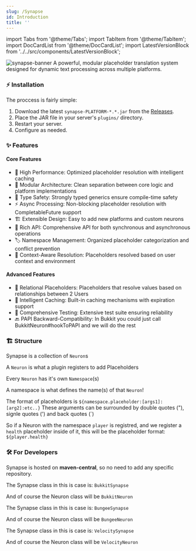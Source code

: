 ```yaml
---
slug: /Synapse
id: Introduction
title: ''
---
```

import Tabs from '@theme/Tabs';
import TabItem from '@theme/TabItem';
import DocCardList from '@theme/DocCardList';
import LatestVersionBlock from '../../src/components/LatestVersionBlock';

<img src="/assets/synapse-banner.png" alt="synapse-banner" />
 A powerful, modular placeholder translation system designed for dynamic text processing across multiple platforms.

### ⚡ Installation

The proccess is fairly simple:
1. Download the latest `synapse-PLATFORM-*.*.jar` from the [Releases](https://github.com/MeveraStudios/Synapse/releases).
2. Place the JAR file in your server's `plugins/` directory.
3. Restart your server.
4. Configure as needed.

### ✨ Features
#### Core Features
- 🚀 High Performance: Optimized placeholder resolution with intelligent caching
- 🔧 Modular Architecture: Clean separation between core logic and platform implementations
- 🎯 Type Safety: Strongly typed generics ensure compile-time safety
- ⚡ Async Processing: Non-blocking placeholder resolution with CompletableFuture support
- 🏗️ Extensible Design: Easy to add new platforms and custom neurons
- 📝 Rich API: Comprehensive API for both synchronous and asynchronous operations
- 🏷️ Namespace Management: Organized placeholder categorization and conflict prevention
- 🔄 Context-Aware Resolution: Placeholders resolved based on user context and environment

#### Advanced Features
- 🔗 Relational Placeholders: Placeholders that resolve values based on relationships between 2 Users
- 💾 Intelligent Caching: Built-in caching mechanisms with expiration support
- 🧪 Comprehensive Testing: Extensive test suite ensuring reliability
- 🔙 PAPI Backward-Compatibility: In Bukkit you could just call BukkitNeuron#hookToPAPI and we will do the rest

### 🏗️ Structure
Synapse is a collection of ``Neuron``s

A ``Neuron`` is what a plugin registers to add Placeholders

Every ``Neuron`` has it's own ``Namespace``(s)

A namespace is what defines the name(s) of that ``Neuron``!
  
The format of placeholders is ``${namespace.placeholder:[args1]:[arg2]:etc..}``
These arguments can be surrounded by double quotes ("), signle quotes (') and back quotes (`)

So if a Neuron with the namespace ``player`` is registred, and we register a ``health`` placeholder inside of it, this will be the placeholder format:
``${player.health}``

### 🛠️ For Developers

Synapse is hosted on **maven-central**, so no need to add any specific repository.

<Tabs groupId="synapse-platforms">
  <TabItem value="bukkit" label="Bukkit/Paper">
  
  The Synapse class in this is case is: ``BukkitSynapse``

  And of course the Neuron class will be ``BukkitNeuron``
    <LatestVersionBlock 
      owner="MeveraStudios" 
      repo="Synapse" 
      group="studio.mevera" 
      id="synapse-bukkit" 
    />
  </TabItem>
  <TabItem value="bungee" label="BungeeCord">
  
  The Synapse class in this is case is: ``BungeeSynapse``

  And of course the Neuron class will be ``BungeeNeuron``
    <LatestVersionBlock 
      owner="MeveraStudios" 
      repo="Synapse" 
      group="studio.mevera" 
      id="synapse-bungee" 
    />
  </TabItem>
  <TabItem value="velocity" label="Velocity">
  
  The Synapse class in this is case is: ``VelocitySynapse``

  And of course the Neuron class will be ``VelocityNeuron``
    <LatestVersionBlock 
      owner="MeveraStudios" 
      repo="Synapse" 
      group="studio.mevera" 
      id="synapse-velocity" 
    />
  </TabItem>
</Tabs>
